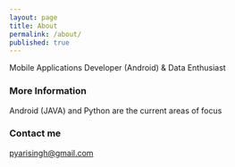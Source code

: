 ```yaml
---
layout: page
title: About
permalink: /about/
published: true
---
```


Mobile Applications Developer (Android) & Data Enthusiast

### More Information

Android (JAVA) and Python are the current areas of focus
### Contact me

[pyarisingh@gmail.com](mailto:pyarisingh@gmail.com)

